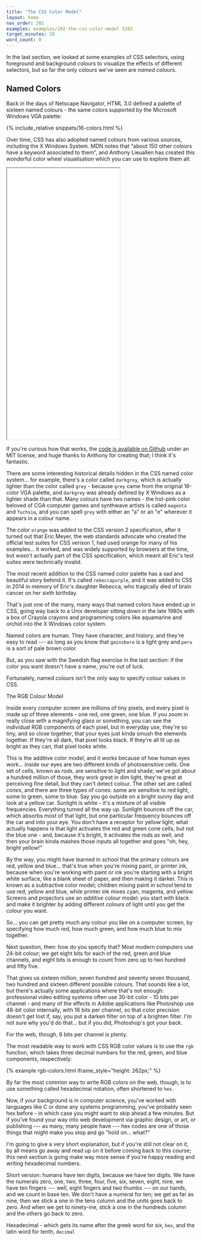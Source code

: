 ```yaml
---
title: "The CSS Color Model"
layout: home
nav_order: 202
examples: examples/202-the-css-color-model 3283
target_minutes: 20
word_count: 0
---
```


In the last section, we looked at some examples of CSS selectors, using foreground and background colours to visualize the effects of different selectors, but so far the only colours we've seen are *named colours*.

## Named Colors

Back in the days of Netscape Navigator, HTML 3.0 defined a palette of sixteen named colours - the same colors supported by the Microsoft Windows VGA palette:

{% include_relative snippets/16-colors.html %}

Over time, CSS has also adopted named colours from various sources, including the X Windows System. MDN notes that “about 150 other colours have a keyword associated to them”, and Anthony Lieuallen has created this wonderful color wheel visualisation which you can use to explore them all:

<iframe src="snippets/named-color-wheel.html" style="height: 720px;"></iframe>

If you're curious how that works, the [code is available on Github](https://github.com/arantius/web-color-wheel) under an MIT license, and huge thanks to Anthony for creating that; I think it's fantastic.

There are some interesting historical details hidden in the CSS named color system... for example, there's a color called `darkgrey`, which is actually lighter than the color called `grey` - because `grey` came from the original 16-color VGA palette, and `darkgrey` was already defined by X Windows as a lighter shade than that. Many colours have two names - the hot-pink color beloved of CGA computer games and synthwave artists is called `magenta` and `fuchsia`, and you can spell `grey` with either an "a" or an "e" wherever it appears in a colour name.

The color `orange` was added to the CSS version 2 specification, after it turned out that Eric Meyer, the web standards advocate who created the official test suites for CSS verison 1, had used orange for many of his examples... it worked, and was widely supported by browsers at the time, but wasn't actually part of the CSS  specification, which meant all Eric's test suites were technically invalid.

The most recent addition to the CSS named color palette has a sad and beautiful story behind it. It's called `rebeccapurple`, and it was added to CSS in 2014 in memory of Eric's daughter Rebecca, who tragically died of brain cancer on her sixth birthday.

That's just one of the many, many ways that named colors have ended up in CSS, going way back to a Unix developer sitting down in the late 1980s with a box of Crayola crayons and programming colors like aquamarine and orchid into the X Windows color system.

Named colors are human. They have character, and history, and they're easy to read --- as long as you know that `gainsboro` is a light grey and `peru` is a sort of pale brown color.

But, as you saw with the Swedish flag exercise in the last section: if the color you want doesn't have a name, you're out of luck.

Fortunately, named colours isn't the only way to specify colour values in CSS.

The RGB Colour Model

Inside every computer screen are millions of tiny pixels, and every pixel is made up of three elements - one red, one green, one blue. If you zoom in really close with a magnifying glass or something, you can see the individual RGB components of each pixel, but in everyday use, they're so tiny, and so close together, that your eyes just kinda smush the elements together. If they're all dark, that pixel looks black. If they're all lit up as bright as they can, that pixel looks white.

This is the additive color model, and it works because of how human eyes work... inside our eyes are two different kinds of photosensitive cells. One set of cells, known as *rods*, are sensitive to light and shade; we've got about a hundred million of those, they work great in dim light, they're great at perceiving fine detail, but they can't detect colour. The other set are called *cones*, and there are three types of cones: some are sensitive to red light, some to green, some to blue. Say you go outside on a bright sunny day and look at a yellow car. Sunlight is white - it's a mixture of all visible frequencies. Everything turned all the way up. Sunlight bounces off the car, which absorbs most of that light, but one particular frequency bounces off the car and into your eye. You don't have a receptor for yellow light; what actually happens is that light activates the red and green cone cells, but not the blue one - and, because it's bright, it activates the rods as well, and then your brain kinda mashes those inputs all together and goes "oh, hey, bright yellow!"

By the way, you might have learned in school that the primary colours are red, yellow and blue... that's true when you're mixing paint, or printer ink, because when you're working with paint or ink you're starting with a bright white surface, like a blank sheet of paper, and then making it darker. This is known as a subtractive color model; children mixing paint in school tend to use red, yellow and blue, while printer ink mixes cyan, magenta, and yellow. Screens and projectors use an *additive* colour model: you start with black and make it brighter by adding different colours of light until you get the colour you want.

So... you can get pretty much any colour you like on a computer screen, by specifying how much red, how much green, and how much blue to mix together.

Next question, then: how do you specify that? Most modern computers use 24-bit colour; we get eight bits for each of the red, green and blue channels, and eight bits is enough to count from zero up to two hundred and fifty five.

That gives us sixteen million, seven hundred and seventy seven thousand, two hundred and sixteen different possible colours. That sounds like a lot, but there's actually some applications where that's not enough: professional video editing systems often use 30-bit color - 10 bits per channel - and many of the effects in Adobe applications like Photoshop use 48-bit color internally, with 16 bits per channel, so that color precision doesn't get lost if, say, you put a darken filter on top of a brighten filter. I'm not sure why you'd do that... but if you did, Photoshop's got your back.

For the web, though, 8 bits per channel is plenty.

The most readable way to work with CSS RGB color values is to use the `rgb` function, which takes three decimal numbers for the red, green, and blue components, respectively:

{% example rgb-colors.html iframe_style="height: 262px;" %}

By far the most common way to write RGB colors on the web, though, is to use something called hexadecimal notation, often shortened to `hex`.

Now, if your background is in computer science, you've worked with languages like C or done any systems programming, you've probably seen hex before - in which case you might want to skip ahead a few minutes. But if you've found your way into web development via graphic design, or art, or publishing --- as many, many people have --- hex codes are one of those things that might make you stop and go "hold on... what?"

I'm going to give a very short explanation, but if you're still not clear on it, by all means go away and read up on it before coming back to this course; this next section is going make way more sense if you're happy reading and writing hexadecimal numbers.

Short version: humans have ten digits, because we have ten digits. We have the numerals zero, one, two, three, four, five, six, seven, eight, nine, we have ten fingers --- well, eight fingers and two thumbs --- on our hands, and we count in base ten. We don't have a numeral for ten; we get as far as nine, then we stick a one in the tens column and the units goes back to zero. And when we get to ninety-ine, stick a one in the hundreds column and the others go back to zero.

Hexadecimal - which gets its name after the greek word for six, `hex`, and the latin word for tenth, `decimal`

















